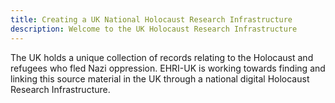 ```yaml
---
title: Creating a UK National Holocaust Research Infrastructure
description: Welcome to the UK Holocaust Research Infrastructure
---
```


The UK holds a unique collection of records relating to the Holocaust and refugees who
fled Nazi oppression. EHRI-UK is working towards finding and linking this source material
in the UK through a national digital Holocaust Research Infrastructure.

